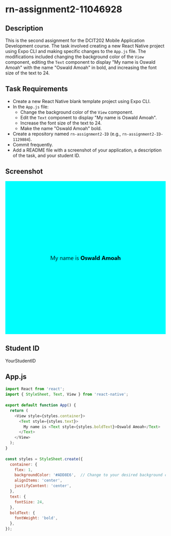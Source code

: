 # rn-assignment2-11046928

## Description

This is the second assignment for the DCIT202 Mobile Application Development course. The task involved creating a new React Native project using Expo CLI and making specific changes to the `App.js` file. The modifications included changing the background color of the `View` component, editing the `Text` component to display "My name is Oswald Amoah" with the name "Oswald Amoah" in bold, and increasing the font size of the text to 24.

## Task Requirements

- Create a new React Native blank template project using Expo CLI.
- In the `App.js` file:
  - Change the background color of the `View` component.
  - Edit the `Text` component to display "My name is Oswald Amoah".
  - Increase the font size of the text to 24.
  - Make the name "Oswald Amoah" bold.
- Create a repository named `rn-assignment2-ID` (e.g., `rn-assignment2-ID-1129884`).
- Commit frequently.
- Add a README file with a screenshot of your application, a description of the task, and your student ID.

## Screenshot

![Screenshot of the Application](screenshot.png)

## Student ID

YourStudentID

## App.js

```javascript
import React from 'react';
import { StyleSheet, Text, View } from 'react-native';

export default function App() {
  return (
    <View style={styles.container}>
      <Text style={styles.text}>
        My name is <Text style={styles.boldText}>Oswald Amoah</Text>
      </Text>
    </View>
  );
}

const styles = StyleSheet.create({
  container: {
    flex: 1,
    backgroundColor: '#ADD8E6',  // Change to your desired background color
    alignItems: 'center',
    justifyContent: 'center',
  },
  text: {
    fontSize: 24,
  },
  boldText: {
    fontWeight: 'bold',
  },
});
